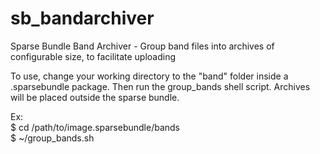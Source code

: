 # sb_bandarchiver
Sparse Bundle Band Archiver - Group band files into archives of configurable size, to facilitate uploading

To use, change your working directory to the "band" folder inside a .sparsebundle package. Then run the group_bands shell script. Archives will be placed outside the sparse bundle.

Ex:  
    $   cd /path/to/image.sparsebundle/bands  
    $   ~/group_bands.sh
